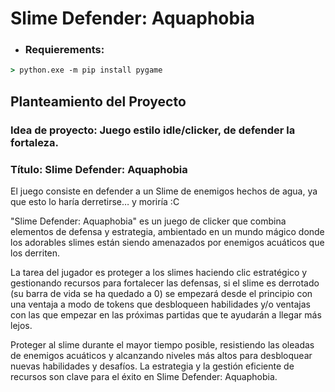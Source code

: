 # Slime Defender: Aquaphobia

* ### Requierements:
```cmd
> python.exe -m pip install pygame
```

## Planteamiento del Proyecto

### Idea de proyecto: Juego estilo idle/clicker, de defender la fortaleza.

### Título: Slime Defender: Aquaphobia

El juego consiste en defender a un Slime de enemigos hechos de agua, ya que esto lo haría derretirse… y moriría :C

"Slime Defender: Aquaphobia" es un juego de clicker que combina elementos de defensa y estrategia, ambientado en un mundo mágico donde los adorables slimes están siendo amenazados por enemigos acuáticos que los derriten.

 La tarea del jugador es proteger a los slimes haciendo clic estratégico y gestionando recursos para fortalecer las defensas, si el slime es derrotado (su barra de vida se ha quedado a 0) se empezará desde el principio con una ventaja a modo de tokens que desbloqueen habilidades y/o ventajas con las que empezar en las próximas partidas que te ayudarán a llegar más lejos.

Proteger al slime durante el mayor tiempo posible, resistiendo las oleadas de enemigos acuáticos y alcanzando niveles más altos para desbloquear nuevas habilidades y desafíos. La estrategia y la gestión eficiente de recursos son clave para el éxito en Slime Defender: Aquaphobia.
